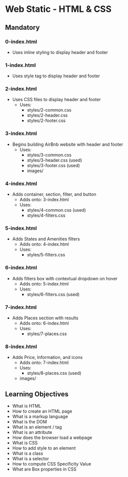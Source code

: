 # Web Static - HTML & CSS

## Mandatory

### 0-index.html
- Uses inline styling to display header and footer

### 1-index.html
- Uses style tag to display header and footer

### 2-index.html
- Uses CSS files to display header and footer
    - Uses:
        - styles/2-common.css
        - styles/2-header.css
        - styles/2-footer.css

### 3-index.html
- Begins building AirBnb website with header and footer
    - Uses:
        - styles/3-common.css
        - styles/3-header.css (used)
        - styles/3-footer.css (used)
        - images/

### 4-index.html
- Adds container, section, filter, and button
    - Adds onto: 3-index.html
    - Uses:
        - styles/4-common.css (used)
        - styles/4-filters.css

### 5-index.html
- Adds States and Amenities filters
    - Adds onto: 4-index.html
    - Uses:
        - styles/5-filters.css

### 6-index.html
- Adds filters box with contextual dropdown on hover
    - Adds onto: 5-index.html
    - Uses:
        - styles/6-filters.css (used)

### 7-index.html
- Adds Places section with results
    - Adds onto: 6-index.html
    - Uses:
        - styles/7-places.css

### 8-index.html
- Adds Price, Information, and icons
    - Adds onto: 7-index.html
    - Uses:
        - styles/8-places.css (used)
	- images/

## Learning Objectives
- What is HTML
- How to create an HTML page
- What is a markup language
- What is the DOM
- What is an element / tag
- What is an attribute
- How does the browser load a webpage
- What is CSS
- How to add style to an element
- What is a class
- What is a selector
- How to compute CSS Specificity Value
- What are Box properties in CSS
